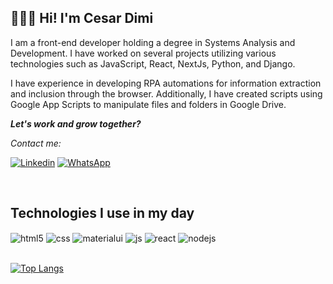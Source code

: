 ## 👨🏻‍💻 Hi! I'm Cesar Dimi

<p>I am a front-end developer holding a degree in Systems Analysis and Development. I have worked on several projects utilizing various technologies such as JavaScript, React, NextJs, Python, and Django.</p>
<p>I have experience in developing RPA automations for information extraction and inclusion through the browser. Additionally, I have created scripts using Google App Scripts to manipulate files and folders in Google Drive.</p>
<p><em><b>Let's work and grow together?</b></em></p> 
<p><em>Contact me:</em></p>

[![Linkedin](https://img.shields.io/badge/LinkedIn-0077B5?style=for-the-badge&logo=linkedin&logoColor=white)](https://www.linkedin.com/in/cesardmn/)
[![WhatsApp](https://img.shields.io/badge/WhatsApp-25D366?style=for-the-badge&logo=whatsapp&logoColor=white)](https://wa.me/5521982399315)

<!-- ![Cesar Dimi GitHub stats](https://github-readme-stats.vercel.app/api?username=cesardmn&show_icons=true)
 -->
 
 <br>
 
## Technologies I use in my day

<div style="display: inline_block">
  <img align="center" alt="html5" src="https://img.shields.io/badge/HTML5-E34F26?style=for-the-badge&logo=html5&logoColor=white" />
  <img align="center" alt="css" src="https://img.shields.io/badge/CSS3-1572B6?style=for-the-badge&logo=css3&logoColor=white" />
  <img align="center" alt="materialui" src="https://img.shields.io/badge/Material--UI-0081CB?style=for-the-badge&logo=material-ui&logoColor=white" />
  <img align="center" alt="js" src="https://img.shields.io/badge/JavaScript-F7DF1E?style=for-the-badge&logo=javascript&logoColor=black" />
  <img align="center" alt="react" src="https://img.shields.io/badge/React-20232A?style=for-the-badge&logo=react&logoColor=61DAFB" />
  <img align="center" alt="nodejs" src="https://img.shields.io/badge/Node.js-43853D?style=for-the-badge&logo=node.js&logoColor=white" />
</div><br/>

[![Top Langs](https://github-readme-stats.vercel.app/api/top-langs/?username=cesardmn&layout=compact)](https://github.com/cesardmn/cesardmn)

 <br>
<!-- 
### Projects
[![Readme_Card](https://github-readme-stats.vercel.app/api/pin/?username=cesardmn&repo=calculator_app)](https://github.com/cesardmn/calculator_app)

[![Readme_Card](https://github-readme-stats.vercel.app/api/pin/?username=cesardmn&repo=password_generator)](https://github.com/cesardmn/password_generator)

[![Readme_Card](https://github-readme-stats.vercel.app/api/pin/?username=cesardmn&repo=ping_pong)](https://github.com/cesardmn/ping_pong) 

[![Readme_Card](https://github-readme-stats.vercel.app/api/pin/?username=cesardmn&repo=bin_to_dec)](https://github.com/cesardmn/bin_to_dec) -->


